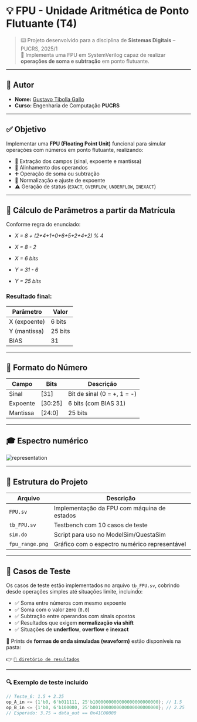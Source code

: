 # 💡 FPU - Unidade Aritmética de Ponto Flutuante (T4)

> ⌨️ Projeto desenvolvido para a disciplina de **Sistemas Digitais** – PUCRS, 2025/1  
> 🧮 Implementa uma FPU em SystemVerilog capaz de realizar **operações de soma e subtração** em ponto flutuante.

---

## 👤 Autor

- **Nome:** [Gustavo Tibolla Gallo](https://github.com/gustavgallo)  
- **Curso:** Engenharia de Computação **PUCRS** 

---

## ✅ Objetivo

Implementar uma **FPU (Floating Point Unit)** funcional para simular operações com números em ponto flutuante, realizando:

- 🧩 Extração dos campos (sinal, expoente e mantissa)
- 🔄 Alinhamento dos operandos
- ➕ Operação de soma ou subtração
- 📏 Normalização e ajuste de expoente
- ⚠️ Geração de status (`EXACT`, `OVERFLOW`, `UNDERFLOW`, `INEXACT`)

---

## 📌 Cálculo de Parâmetros a partir da Matrícula

Conforme regra do enunciado:

- *X = 8 + (2+4+1+0+6+5+2+4+2) % 4*
- *X = 8 - 2*
- *X = 6 bits*

- *Y = 31 - 6*
- *Y = 25 bits*

### Resultado final:

| Parâmetro | Valor |
|-----------|--------|
| X (expoente) | 6 bits |
| Y (mantissa) | 25 bits |
| BIAS         | 31      |

---

## 📐 Formato do Número

| Campo     | Bits     | Descrição                    |
|-----------|----------|-------------------------------|
| Sinal     | [31]     | Bit de sinal (0 = +, 1 = -)   |
| Expoente  | [30:25]  | 6 bits (com BIAS 31)          |
| Mantissa  | [24:0]   | 25 bits       |

---
## 🎓 Espectro numérico

![representation](https://github.com/user-attachments/assets/1df3f9da-27c1-4a39-8720-4b149109f1c8)

---

## 📁 Estrutura do Projeto

| Arquivo         | Descrição                                      |
|-----------------|------------------------------------------------|
| `FPU.sv`        | Implementação da FPU com máquina de estados    |
| `tb_FPU.sv`     | Testbench com 10 casos de teste                |
| `sim.do`        | Script para uso no ModelSim/QuestaSim          |
| `fpu_range.png` | Gráfico com o espectro numérico representável |

---



## 🧪 Casos de Teste

Os casos de teste estão implementados no arquivo `tb_FPU.sv`, cobrindo desde operações simples até situações limite, incluindo:

- ✅ Soma entre números com mesmo expoente  
- ✅ Soma com o valor zero (`0.0`)  
- ✅ Subtração entre operandos com sinais opostos  
- ✅ Resultados que exigem **normalização via shift**  
- ✅ Situações de **underflow**, **overflow** e **inexact**

📂 Prints de **formas de onda simuladas (waveform)** estão disponíveis na pasta:

👉 [`📁 diretório de resultados`](https://github.com/gustavgallo/FPU_T4/tree/main/tests)

---

### 🔍 Exemplo de teste incluído

```verilog
// Teste_6: 1.5 + 2.25
op_A_in <= {1'b0, 6'b011111, 25'b1000000000000000000000000}; // 1.5
op_B_in <= {1'b0, 6'b100000, 25'b0010000000000000000000000}; // 2.25
// Esperado: 3.75 → data_out == 0x41C00000
